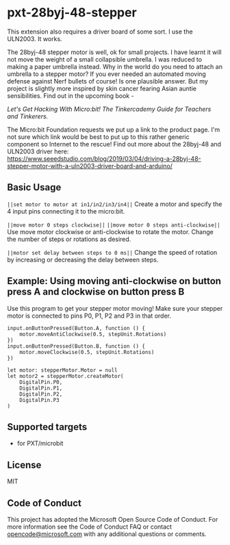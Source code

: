 # pxt-28byj-48-stepper

This extension also requires a driver board of some sort. I use the ULN2003. It works. 

The 28byj-48 stepper motor is well, ok for small projects. I have learnt it will not move the weight of a small collapsible umbrella. I was reduced to making a paper umbrella instead. Why in the world do you need to attach an umbrella to a stepper motor? If you ever needed an automated moving defense against Nerf bullets of course! Is one plausible answer. But my project is slightly more inspired by skin cancer fearing Asian auntie sensibilities. Find out in the upcoming book - 

_Let's Get Hacking With Micro:bit! The Tinkercademy Guide for Teachers and Tinkerers._

The Micro:bit Foundation requests we put up a link to the product page. I'm not sure which link would be best to put up to this rather  generic component so Internet to the rescue! Find out more about the 28byj-48 and ULN2003 driver here: 
https://www.seeedstudio.com/blog/2019/03/04/driving-a-28byj-48-stepper-motor-with-a-uln2003-driver-board-and-arduino/

## Basic Usage

`||set motor to motor at in1/in2/in3/in4||`
Create a motor and specify the 4 input pins connecting it to the micro:bit.

`||move motor 0 steps clockwise||`
`||move motor 0 steps anti-clockwise||`
Use move motor clockwise or anti-clockwise to rotate the motor. Change the number of steps or rotations as desired.

`||motor set delay between steps to 0 ms||`
Change the speed of rotation by increasing or decreasing the delay between steps.

## Example: Using moving anti-clockwise on button press A and clockwise on button press B

Use this program to get your stepper motor moving! Make sure your stepper motor is connected to pins P0, P1, P2 and P3 in that order. 

```
input.onButtonPressed(Button.A, function () {
    motor.moveAntiClockwise(0.5, stepUnit.Rotations)
})
input.onButtonPressed(Button.B, function () {
    motor.moveClockwise(0.5, stepUnit.Rotations)
})

let motor: stepperMotor.Motor = null
let motor2 = stepperMotor.createMotor(
    DigitalPin.P0,
    DigitalPin.P1,
    DigitalPin.P2,  
    DigitalPin.P3
)
```

## Supported targets

* for PXT/microbit

## License
MIT

## Code of Conduct
This project has adopted the Microsoft Open Source Code of Conduct. For more information see the Code of Conduct FAQ or contact opencode@microsoft.com with any additional questions or comments.
